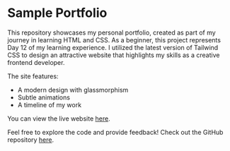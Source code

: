 # Sample Portfolio

This repository showcases my personal portfolio, created as part of my journey in learning HTML and CSS. As a beginner, this project represents Day 12 of my learning experience. I utilized the latest version of Tailwind CSS to design an attractive website that highlights my skills as a creative frontend developer.

The site features:
- A modern design with glassmorphism
- Subtle animations
- A timeline of my work

You can view the live website [here](https://super-croissant-497fac.netlify.app/).

Feel free to explore the code and provide feedback! Check out the GitHub repository [here](https://github.com/Uday-04-developer/Sample_portfolio).
